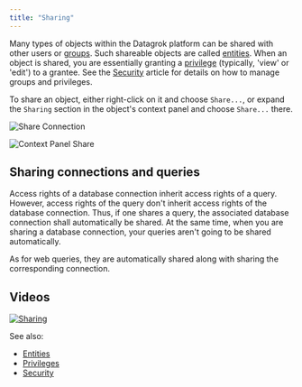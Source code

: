 ```yaml
---
title: "Sharing"
---
```


Many types of objects within the Datagrok platform can be shared with other users or [groups](../govern/group.md). Such
shareable objects are called [entities](../datagrok/objects.md). When an object is shared, you are essentially granting
a [privilege](../govern/authorization.md) (typically, 'view' or 'edit') to a grantee. See
the [Security](../govern/security.md) article for details on how to manage groups and privileges.

To share an object, either right-click on it and choose `Share...`, or expand the `Sharing` section in the object's
context panel and choose `Share...` there.

![Share Connection](share-connection.gif)

![Context Panel Share](property-panel-share.png)

## Sharing connections and queries

Access rights of a database connection inherit access rights of a query. However, access rights of the query don't
inherit access rights of the database connection. Thus, if one shares a query, the associated database connection shall
automatically be shared. At the same time, when you are sharing a database connection, your queries aren't going to be
shared automatically.

As for web queries, they are automatically shared along with sharing the corresponding connection.

## Videos

[![Sharing](../uploads/youtube/sharing.png "Open on Youtube")](https://www.youtube.com/watch?v=7MBXWzdC0-I&t=1334s)

See also:

* [Entities](../datagrok/objects.md)
* [Privileges](../govern/authorization.md)
* [Security](../govern/security.md)
